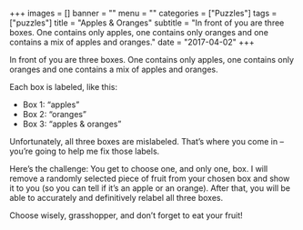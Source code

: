 +++
images = []
banner = ""
menu = ""
categories = ["Puzzles"]
tags = ["puzzles"]
title = "Apples & Oranges"
subtitle = "In front of you are three boxes. One contains only apples, one contains only oranges and one contains a mix of apples and oranges."
date = "2017-04-02"
+++

In front of you are three boxes. One contains only apples, one contains only oranges and one contains a mix of apples and oranges.<!--more-->

Each box is labeled, like this:

- Box 1: “apples”
- Box 2: “oranges”
- Box 3: “apples & oranges”

Unfortunately, all three boxes are mislabeled. That’s where you come in – you’re going to help me fix those labels.

Here’s the challenge: You get to choose one, and only one, box. I will remove a randomly selected piece of fruit from your chosen box and show it to you (so you can tell if it’s an apple or an orange). After that, you will be able to accurately and definitively relabel all three boxes.

Choose wisely, grasshopper, and don’t forget to eat your fruit!
